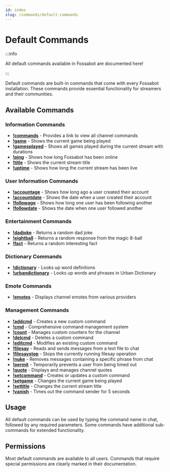```yaml
---
id: index
slug: /commands/default-commands
---
```


# Default Commands

:::info

All default commands available in Fossabot are documented here!

:::

Default commands are built-in commands that come with every Fossabot installation. These commands provide essential functionality for streamers and their communities.

## Available Commands

### Information Commands

* [**!commands**](commands.md) - Provides a link to view all channel commands
* [**!game**](game.md) - Shows the current game being played
* [**!gamesplayed**](gamesplayed.md) - Shows all games played during the current stream with durations
* [**!ping**](ping.md) - Shows how long Fossabot has been online
* [**!title**](title.md) - Shows the current stream title
* [**!uptime**](uptime.md) - Shows how long the current stream has been live

### User Information Commands

* [**!accountage**](accountage.md) - Shows how long ago a user created their account
* [**!accountdate**](accountdate.md) - Shows the date when a user created their account
* [**!followage**](followage.md) - Shows how long one user has been following another
* [**!followdate**](followdate.md) - Shows the date when one user followed another

### Entertainment Commands

* [**!dadjoke**](dadjoke.md) - Returns a random dad joke
* [**!eightball**](eightball.md) - Returns a random response from the magic 8-ball
* [**!fact**](fact.md) - Returns a random interesting fact

### Dictionary Commands

* [**!dictionary**](dictionary.md) - Looks up word definitions
* [**!urbandictionary**](urbandictionary.md) - Looks up words and phrases in Urban Dictionary

### Emote Commands

* [**!emotes**](emotes.md) - Displays channel emotes from various providers

### Management Commands

* [**!addcmd**](addcmd.md) - Creates a new custom command
* [**!cmd**](cmd.md) - Comprehensive command management system
* [**!count**](count.md) - Manages custom counters for the channel
* [**!delcmd**](delcmd.md) - Deletes a custom command
* [**!editcmd**](editcmd.md) - Modifies an existing custom command
* [**!filesay**](filesay.md) - Reads and sends messages from a text file to chat
* [**!filesaystop**](filesaystop.md) - Stops the currently running filesay operation
* [**!nuke**](nuke.md) - Removes messages containing a specific phrase from chat
* [**!permit**](permit.md) - Temporarily prevents a user from being timed out
* [**!quote**](quote.md) - Displays and manages channel quotes
* [**!setcommand**](setcommand.md) - Creates or updates a custom command
* [**!setgame**](setgame.md) - Changes the current game being played
* [**!settitle**](settitle.md) - Changes the current stream title
* [**!vanish**](vanish.md) - Times out the command sender for 5 seconds

## Usage

All default commands can be used by typing the command name in chat, followed by any required parameters. Some commands have additional sub-commands for extended functionality.

## Permissions

Most default commands are available to all users. Commands that require special permissions are clearly marked in their documentation.
